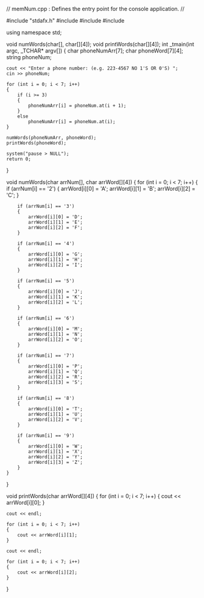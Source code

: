 // memNum.cpp : Defines the entry point for the console application.
//

#include "stdafx.h"
#include <iostream>
#include <fstream>
#include <string>

using namespace std;

void numWords(char[], char[][4]);
void printWords(char[][4]);
int _tmain(int argc, _TCHAR* argv[])
{
	char phoneNumArr[7];
	char phoneWord[7][4];
	string phoneNum;
	

	cout << "Enter a phone number: (e.g. 223-4567 NO 1'S OR 0'S) ";
	cin >> phoneNum;

	for (int i = 0; i < 7; i++)
	{
		if (i >= 3)
		{
			phoneNumArr[i] = phoneNum.at(i + 1);
		}
		else
			phoneNumArr[i] = phoneNum.at(i);
	}	

	numWords(phoneNumArr, phoneWord);
	printWords(phoneWord);
	
	system("pause > NULL");
	return 0;
}

void numWords(char arrNum[], char arrWord[][4])
{
	for (int i = 0; i < 7; i++)
	{
		if (arrNum[i] == '2')
		{
			arrWord[i][0] = 'A';
			arrWord[i][1] = 'B';
			arrWord[i][2] = 'C';
		}

		if (arrNum[i] == '3')
		{
			arrWord[i][0] = 'D';
			arrWord[i][1] = 'E';
			arrWord[i][2] = 'F';
		}

		if (arrNum[i] == '4')
		{
			arrWord[i][0] = 'G';
			arrWord[i][1] = 'H';
			arrWord[i][2] = 'I';
		}

		if (arrNum[i] == '5')
		{
			arrWord[i][0] = 'J';
			arrWord[i][1] = 'K';
			arrWord[i][2] = 'L';
		}

		if (arrNum[i] == '6')
		{
			arrWord[i][0] = 'M';
			arrWord[i][1] = 'N';
			arrWord[i][2] = 'O';
		}

		if (arrNum[i] == '7')
		{
			arrWord[i][0] = 'P';
			arrWord[i][1] = 'Q';
			arrWord[i][2] = 'R';
			arrWord[i][3] = 'S';
		}

		if (arrNum[i] == '8')
		{
			arrWord[i][0] = 'T';
			arrWord[i][1] = 'U';
			arrWord[i][2] = 'V';
		}

		if (arrNum[i] == '9')
		{
			arrWord[i][0] = 'W';
			arrWord[i][1] = 'X';
			arrWord[i][2] = 'Y';
			arrWord[i][3] = 'Z';
		}	
	}
}

void printWords(char arrWord[][4])
{
	for (int i = 0; i < 7; i++)
	{
		cout << arrWord[i][0];
	}

	cout << endl;

	for (int i = 0; i < 7; i++)
	{
		cout << arrWord[i][1];
	}

	cout << endl;

	for (int i = 0; i < 7; i++)
	{
		cout << arrWord[i][2];
	}
}


